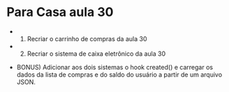 # Para Casa aula 30

- 1) Recriar o carrinho de compras da aula 30

- 2) Recriar o sistema de caixa eletrônico da aula 30

- BONUS) Adicionar aos dois sistemas o hook created() e carregar os dados da lista de compras e do saldo do usuário a partir de um arquivo JSON.
